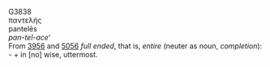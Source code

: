<body>
  <p>G3838<br>  παντελής  <br> pantelēs  <br><i>pan-tel-ace‘ </i><br>From <a href="g3956.htm">3956</a> and <a href="g5056.htm">5056</a>  <i>full</i> <i>ended</i>, that is, <i>entire</i> (neuter as noun, <i>completion</i>): -  + in [no] wise, uttermost.<br></p>
 </body>